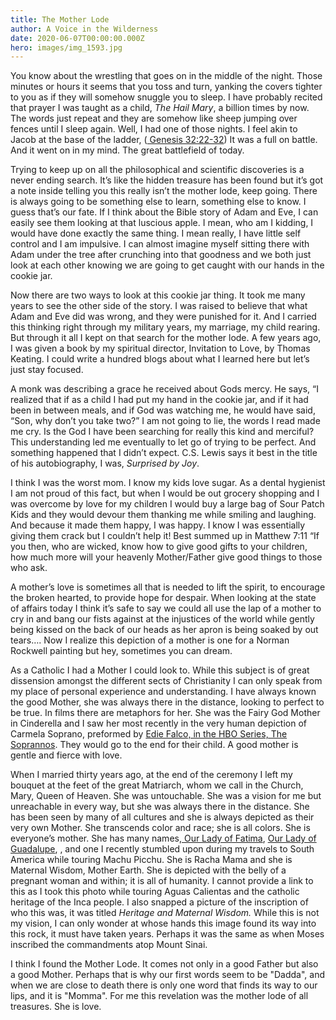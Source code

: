 ```yaml
---
title: The Mother Lode
author: A Voice in the Wilderness
date: 2020-06-07T00:00:00.000Z
hero: images/img_1593.jpg
---
```

You know about the wrestling that goes on in the middle of the night. Those minutes or hours it seems that you toss and turn, yanking the covers tighter to you as if they will somehow snuggle you to sleep. I have probably recited that prayer I was taught as a child, *The Hail Mary*, a billion times by now. The words just repeat and they are somehow like sheep jumping over fences until I sleep again. Well, I had one of those nights. I feel akin to Jacob at the base of the ladder, ([ Genesis 32:22-32](https://www.biblegateway.com/passage/?search=Genesis+32%3A22-32&version=MSG)) It was a full on battle. And it went on in my mind. The great battlefield of today. 

Trying to keep up on all the philosophical and scientific discoveries is a never ending search. It’s like the hidden treasure has been found but it’s got a note inside telling you this really isn’t the mother lode, keep going. There is always going to be something else to learn, something else to know. I guess that’s our fate. If I think about the Bible story of Adam and Eve, I can easily see them looking at that luscious apple. I mean, who am I kidding, I would have done exactly the same thing. I mean really, I have little self control and I am impulsive. I can almost imagine myself sitting there with Adam under the tree after crunching into that goodness and we both just look at each other knowing we are going to get caught with our hands in the cookie jar.

Now there are two ways to look at this cookie jar thing. It took me many years to see the other side of the story. I was raised to believe that what Adam and Eve did was wrong, and they were punished for it. And I carried this thinking right through my military years, my marriage, my child rearing.  But through it all I kept on that search for the mother lode. A few years ago, I was given a book by my spiritual director, Invitation to Love, by Thomas Keating. I could write a hundred blogs about what I learned here but let’s just stay focused.

A monk was describing a grace he received about Gods mercy. He says, “I realized that if as a child I had put my hand in the cookie jar, and if it had been in between meals, and if God was watching me, he would have said, “Son, why don’t you take two?” I am not going to lie, the words I read made me cry. Is the God I have been searching for really this kind and merciful? This understanding led me eventually to let go of trying to be perfect. And something happened that I didn’t expect. C.S. Lewis says it best in the title of his autobiography, I was, *Surprised by Joy*.

I think I was the worst mom. I know my kids love sugar. As a dental hygienist I am not proud of this fact, but when I would be out grocery shopping and I was overcome by love for my children I would buy a large bag of Sour Patch Kids and they would devour them thanking me while smiling and laughing. And because it made them happy, I was happy. I know I was essentially giving them crack but I couldn’t help it! Best summed up in Matthew 7:11 “If you then, who are wicked, know how to give good gifts to your children, how much more will your heavenly Mother/Father give good things to those who ask.

A mother’s love is sometimes all that is needed to lift the spirit, to encourage the broken hearted, to provide hope for despair. When looking at the state of affairs today I think it’s safe to say we could all use the lap of a mother to cry in and bang our fists against at the injustices of the world while gently being kissed on the back of our heads as her apron is being soaked by out tears…. Now I realize this depiction of a mother is one for a Norman Rockwell painting but hey, sometimes you can dream. 

As a Catholic I had a Mother I could look to. While this subject is of great dissension amongst the different sects of Christianity I can only speak from my place of personal experience and understanding. I have always known the good Mother, she was always there in the distance, looking to perfect to be true. In films there are metaphors for her. She was the Fairy God Mother in Cinderella and I saw her most recently in the very human depiction of Carmela Soprano, preformed by [Edie Falco, in the HBO Series, The Soprannos](https://www.hbo.com/the-sopranos). They would go to the end for their child. A good mother is gentle and fierce with love. 

When I married thirty years ago, at the end of the ceremony I left my bouquet at the feet of the great Matriarch, whom we call in the Church, Mary, Queen of Heaven. She was untouchable. She was a vision for me but unreachable in every way, but she was always there in the distance. She has been seen by many of all cultures and she is always depicted as their very own Mother. She transcends color and race; she is all colors. She is everyone’s mother. She has many names,[ Our Lady of Fatima](https://en.wikipedia.org/wiki/Our_Lady_of_F%C3%A1tima), [Our Lady of Guadalupe](https://en.wikipedia.org/wiki/Our_Lady_of_Guadalupe), , and one I recently stumbled upon during my travels to South America while touring Machu Picchu. She is Racha Mama and she is Maternal Wisdom, Mother Earth. She is depicted with the belly of a pregnant woman and within; it is all of humanity. I cannot provide a link to this as I took this photo while touring Aguas Calientas and the catholic heritage of the Inca people. I also snapped a picture of the inscription of who this was, it was titled *Heritage and Maternal Wisdom.* While this is not my vision, I can only wonder at whose hands this image found its way into this rock, it must have taken years. Perhaps it was the same as when Moses inscribed the commandments atop Mount Sinai.

I think I found the Mother Lode. It comes not only in a good Father but also a good Mother. Perhaps that is why our first words seem to be "Dadda", and when we are close to death there is only one word that finds its way to our lips, and it is "Momma". For me this revelation was the mother lode of all treasures. She is love.